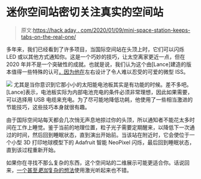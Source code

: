 # 迷你空间站密切关注真实的空间站

> 原文:[https://hack aday . com/2020/01/09/mini-space-station-keeps-tabs-on-the-real-one/](https://hackaday.com/2020/01/09/mini-space-station-keeps-tabs-on-the-real-one/)

多年来，我们已经看到了许多项目，当国际空间站在头顶上时，它们可以闪烁 LED 或以其他方式通知你。这是一个巧妙的技巧，让太空离家更近一点，但在 2020 年并不是一个突破性的成就。也就是说，我们认为这个由[Lance]建造的版本值得一些特殊的认可[，因为他在](https://hackaday.io/project/169266-3d-printed-iss-desktop-beacon-and-ifttt-notifier)左右设计了令人难以忍受的可爱的微型 ISS。

[![](../Images/8fe0b198de51e33cc7784ca8c7c39432.png)](https://hackaday.com/wp-content/uploads/2020/01/tinyiss_detail.jpg) 尤其是当你意识到它那小小的太阳能电池板其实是有功能的时候。差不多吧。[Lance]表示，电池板实际为内部电池充电的条件必须非常理想，因此如果需要，可以选择用 USB 电缆来充电。为了尽可能地降低功耗，他使用了一些相当激进的节能技巧，这些技巧本身就很有趣。

由于国际空间站每天都会几次悄无声息地掠过你的头顶，所以通知者不能花太多时间在工作上睡觉。鉴于当前的地理位置，粒子光子需要定期醒来，以降低下一次通过的时间，然后回到睡眠状态，直到演出开始前。当该站在附近时，它会使位于一个小型 3D 打印地球模型下的 Adafruit 智能 NeoPixel 闪烁，最后回到睡眠状态，直到该过程重新开始。

如果你在寻找不那么复杂的东西，这个空间站的二维展示可能更适合你。话说回来，[一个甚至*更加*复杂的想法](https://hackaday.com/2019/12/10/globe-lamp-tracks-the-iss-for-you/)使用激光听起来也不错。